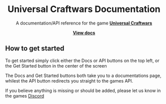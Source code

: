 <div align="center">
	<h1>Universal Craftwars Documentation</h1>
	<p>A documentation/API reference for the game <a href="https://www.roblox.com/games/17741993263/Universal-Craftwars-Revaluation-WIP"><strong>Universal Craftwars</strong></a></p>
	<a href="https://fartshreksigma.github.io/UniversalCraftwarsDocs/"><strong>View docs</strong></a>
</div>
<!--moonwave-hide-before-this-line-->

## How to get started
To get started simply click either the Docs or API buttons on the top left, or the Get Started button in the center of the screen

The Docs and Get Started buttons both take you to a documentations page, whilest the API button redirects you straight to the games API.

If you believe anything is missing or should be added, please let us know in the games [Discord](https://discord.gg/rGuvu8bPZW)